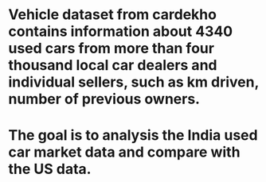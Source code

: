 # Vehicle dataset from cardekho contains information about 4340 used cars from more than four thousand local car dealers and individual sellers, such as km driven, number of previous owners. 
# The goal is to analysis the India used car market data and compare with the US data. 
